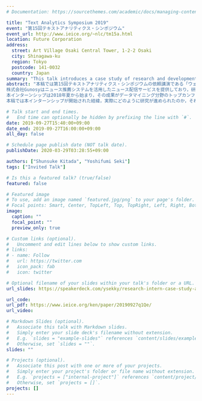```yaml
---
# Documentation: https://sourcethemes.com/academic/docs/managing-content/

title: "Text Analytics Symposium 2019"
event: "第15回テキストアナリティクス・シンポジウム"
event_url: http://www.ieice.org/~nlc/tm15a.html
location: Future Corporation
address:
  street: Art Village Osaki Central Tower, 1-2-2 Osaki
  city: Shinagawa-ku
  region: Tokyo
  postcode: 141-0032
  country: Japan
summary: "This talk introduces a case study of research and development internship at Gunosy Inc."
abstract: "本稿では第15回テキストアナリティクス・シンポジウムの依頼講演である「ウェブサービス事業者における研究開発インターン」の原稿として株式会社Gunosyにおける研究開発インターンシップの事例について述べる．
株式会社Gunosyはニュース推薦システムを活用したニュース配信サービスを提供しており，研究開発にも力を入れている．
本インターンシップは2018年夏から始まり，その成果がデータマイニング分野のトップカンファレンスであるKDDに採択された．
本稿では本インターンシップが開始された経緯，実際にどのように研究が進められたのか，それに伴う社内での体制や取り組みなどについて報告する． "

# Talk start and end times.
#   End time can optionally be hidden by prefixing the line with `#`.
date: 2019-09-27T15:40:00+09:00
date_end: 2019-09-27T16:00:00+09:00
all_day: false

# Schedule page publish date (NOT talk date).
publishDate: 2020-03-29T03:28:55+09:00

authors: ["Shunsuke Kitada", "Yoshifumi Seki"]
tags: ["Invited Talk"]

# Is this a featured talk? (true/false)
featured: false

# Featured image
# To use, add an image named `featured.jpg/png` to your page's folder. 
# Focal points: Smart, Center, TopLeft, Top, TopRight, Left, Right, BottomLeft, Bottom, BottomRight.
image:
  caption: ""
  focal_point: ""
  preview_only: true

# Custom links (optional).
#   Uncomment and edit lines below to show custom links.
# links:
# - name: Follow
#   url: https://twitter.com
#   icon_pack: fab
#   icon: twitter

# Optional filename of your slides within your talk's folder or a URL.
url_slides: https://speakerdeck.com/ysekky/research-intern-case-study-at-gunosy

url_code:
url_pdf: https://www.ieice.org/ken/paper/20190927q1Qe/
url_video:

# Markdown Slides (optional).
#   Associate this talk with Markdown slides.
#   Simply enter your slide deck's filename without extension.
#   E.g. `slides = "example-slides"` references `content/slides/example-slides.md`.
#   Otherwise, set `slides = ""`.
slides: ""

# Projects (optional).
#   Associate this post with one or more of your projects.
#   Simply enter your project's folder or file name without extension.
#   E.g. `projects = ["internal-project"]` references `content/project/deep-learning/index.md`.
#   Otherwise, set `projects = []`.
projects: []
---
```


<script async class="speakerdeck-embed" data-id="f38b46e6e1bd4ec6b4a3fb182495a340" data-ratio="1.33333333333333" src="//speakerdeck.com/assets/embed.js"></script>
